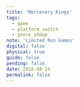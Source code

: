```yaml
---
title: 'Mercenary Kings'
tags:
  - game
  - platform_switch
  - genre_shmup
note: 'Limited Run Games'
digital: false
physical: true
guide: false
pending: false
date: 2018-08-24
permalink: false
---
```

